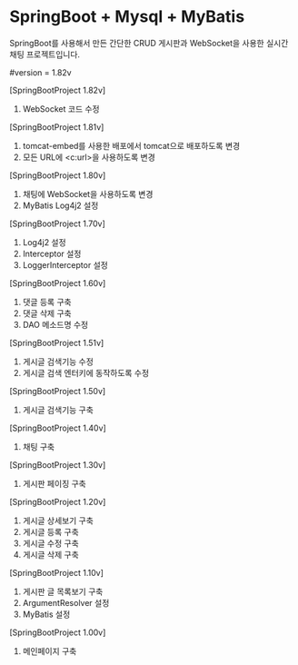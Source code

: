 SpringBoot + Mysql + MyBatis
==============================
SpringBoot를 사용해서 만든 간단한 CRUD 게시판과
WebSocket을 사용한 실시간 채팅 프로젝트입니다.

#version = 1.82v

[SpringBootProject 1.82v]
1. WebSocket 코드 수정

[SpringBootProject 1.81v]
1. tomcat-embed를 사용한 배포에서 tomcat으로 배포하도록 변경
2. 모든 URL에 <c:url>을 사용하도록 변경

[SpringBootProject 1.80v]
1. 채팅에 WebSocket을 사용하도록 변경
2. MyBatis Log4j2 설정

[SpringBootProject 1.70v]
1. Log4j2 설정
2. Interceptor 설정
3. LoggerInterceptor 설정

[SpringBootProject 1.60v]
1. 댓글 등록 구축
2. 댓글 삭제 구축
3. DAO 메소드명 수정

[SpringBootProject 1.51v]
1. 게시글 검색기능 수정
2. 게시글 검색 엔터키에 동작하도록 수정

[SpringBootProject 1.50v]
1. 게시글 검색기능 구축

[SpringBootProject 1.40v]
1. 채팅 구축

[SpringBootProject 1.30v]
1. 게시판 페이징 구축

[SpringBootProject 1.20v]
1. 게시글 상세보기 구축
2. 게시글 등록 구축
3. 게시글 수정 구축
4. 게시글 삭제 구축

[SpringBootProject 1.10v]
1. 게시판 글 목록보기 구축
2. ArgumentResolver 설정
3. MyBatis 설정

[SpringBootProject 1.00v]
1. 메인페이지 구축